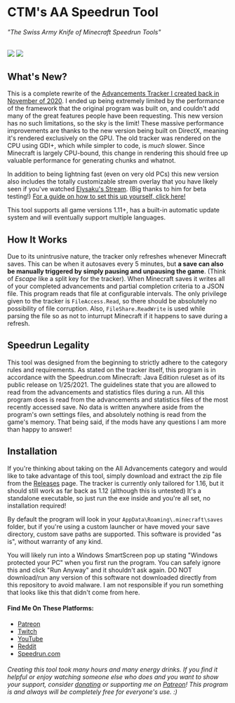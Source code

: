 # CTM's AA Speedrun Tool
###### "The Swiss Army Knife of Minecraft Speedrun Tools"

![](info/preview_overlay.gif)
![](info/preview_main.gif)

## What's New?
This is a complete rewrite of the [Advancements Tracker I created back in November of 2020](https://github.com/DarwinBaker/AdvancementsTracker). I ended up being extremely limited by the performance of the framework that the original program was built on, and couldn't add many of the great features people have been requesting. This new version has no such limitations, so the sky is the limit! These massive performance improvements are thanks to the new version being built on DirectX, meaning it's rendered exclusively on the GPU. The old tracker was rendered on the CPU using GDI+, which while simpler to code, is *much* slower. Since Minecraft is largely CPU-bound, this change in rendering this should free up valuable performance for generating chunks and whatnot.

In addition to being lightning fast (even on very old PCs) this new version also includes the totally customizable stream overlay that you have likely seen if you've watched [Elysaku's Stream](https://www.twitch.tv/elysaku). (Big thanks to him for beta testing!) [For a guide on how to set this up yourself, click here!](info/obs.md)

This tool supports all game versions 1.11+, has a built-in automatic update system and will eventually support multiple languages.

## How It Works

Due to its unintrusive nature, the tracker only refreshes whenever Minecraft saves. This can be when it autosaves every 5 minutes, but **a save can also be manually triggered by simply pausing and unpausing the game**. (Think of *Escape* like a split key for the tracker). When Minecraft saves it writes all of your completed advancements and partial completion criteria to a JSON file. This program reads that file at configurable intervals. The only privilege given to the tracker is `FileAccess.Read`, so there should be absolutely no possibility of file corruption. Also, `FileShare.ReadWrite` is used while parsing the file so as not to inturrupt Minecraft if it happens to save during a refresh.

## Speedrun Legality

This tool was designed from the beginning to strictly adhere to the category rules and requirements. As stated on the tracker itself, this program is in accordance with the Speedrun.com Minecraft: Java Edition ruleset as of its public release on 1/25/2021. The guidelines state that you are allowed to read from the advancements and statistics files during a run. All this program does is read from the advancements and statistics files of the most recently accessed save. No data is written anywhere aside from the program's own settings files, and absolutely nothing is read from the game's memory. That being said, if the mods have any questions I am more than happy to answer!

## Installation

If you're thinking about taking on the All Advancements category and would like to take advantage of this tool, simply download and extract the zip file from the [Releases](https://github.com/DarwinBaker/AATool/releases) page. The tracker is currently only tailored for 1.16, but it should still work as far back as 1.12 (although this is untested) 
It's a standalone executable, so just run the exe inside and you're all set, no installation required!  

By default the program will look in your `AppData\Roaming\.minecraft\saves` folder, but if you're using a custom launcher or have moved your save directory, custom save paths are supported. This software is provided "as is", without warranty of any kind. 

You will likely run into a Windows SmartScreen pop up stating "Windows protected your PC" when you first run the program. You can safely ignore this and click "Run Anyway" and it shouldn't ask again. DO NOT download/run any version of this software not downloaded directly from this repository to avoid malware. I am not responsible if you run something that looks like this that didn't come from here.

#### Find Me On These Platforms:
- [Patreon](https://www.patreon.com/_ctm)
- [Twitch](https://www.twitch.tv/ctm_256)
- [YouTube](https://www.youtube.com/channel/UCdJ1FnTvTpna4VGkEyJ9_NA)
- [Reddit](https://www.reddit.com/user/_CTM_)
- [Speedrun.com](https://www.speedrun.com/user/CTM)

###### Creating this tool took many hours and many energy drinks. If you find it helpful or enjoy watching someone else who does and you want to show your support, consider [donating](https://www.paypal.com/donate?hosted_button_id=EN29468P8CY24) or supporting me on [Patreon](https://www.patreon.com/_ctm)! This program is and always will be completely free for everyone's use. :)
